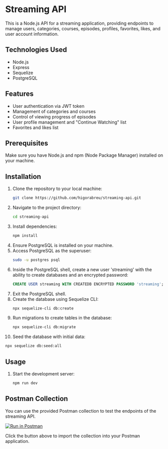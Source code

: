 # Streaming API

This is a Node.js API for a streaming application, providing endpoints to manage users, categories, courses, episodes, profiles, favorites, likes, and user account information.

## Technologies Used

- Node.js
- Express
- Sequelize
- PostgreSQL

## Features

- User authentication via JWT token
- Management of categories and courses
- Control of viewing progress of episodes
- User profile management and "Continue Watching" list
- Favorites and likes list

## Prerequisites

Make sure you have Node.js and npm (Node Package Manager) installed on your machine.

## Installation

1. Clone the repository to your local machine:
   ```bash
   git clone https://github.com/higorabreu/streaming-api.git
   ```
2. Navigate to the project directory:
   ```bash
   cd streaming-api
   ```
3. Install dependencies:
   ```bash
   npm install
   ```
4. Ensure PostgreSQL is installed on your machine.
5. Access PostgreSQL as the superuser:
   ```bash
   sudo -u postgres psql
   ```
6. Inside the PostgreSQL shell, create a new user 'streaming' with the ability to create databases and an encrypted password:
   ```sql
   CREATE USER streaming WITH CREATEDB ENCRYPTED PASSWORD 'streaming';
   ```
7. Exit the PostgreSQL shell.
8. Create the database using Sequelize CLI:
   ```bash
   npx sequelize-cli db:create
   ```
9. Run migrations to create tables in the database:
   ```bash
   npx sequelize-cli db:migrate
   ```
10. Seed the database with initial data:
   ```bash
   npx sequelize db:seed:all
   ```

## Usage

1. Start the development server:
   ```bash
   npm run dev
   ```

## Postman Collection

You can use the provided Postman collection to test the endpoints of the streaming API.

[![Run in Postman](https://run.pstmn.io/button.svg)](https://www.postman.com/dark-robot-470395/workspace/higor-abreu/collection/28919232-627263f4-bafb-4d5b-82be-e6ba8e41e686?action=share&creator=28919232)

Click the button above to import the collection into your Postman application.
